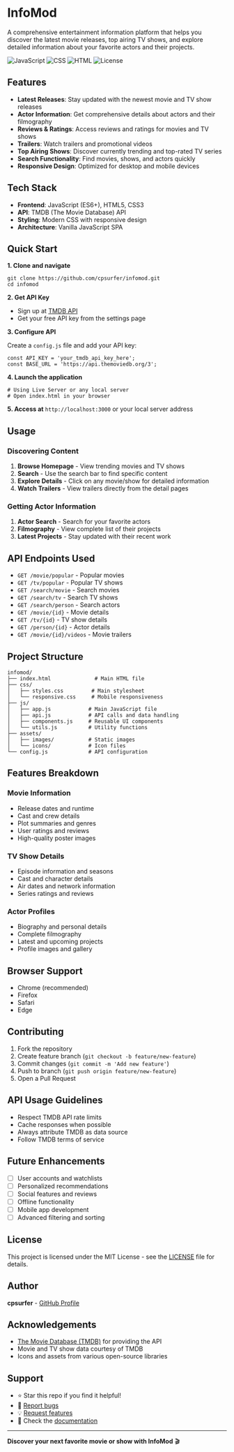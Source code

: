 # InfoMod

A comprehensive entertainment information platform that helps you discover the latest movie releases, top airing TV shows, and explore detailed information about your favorite actors and their projects.

![JavaScript](https://img.shields.io/badge/JavaScript-97.8%25-yellow)
![CSS](https://img.shields.io/badge/CSS-1.6%25-blue)
![HTML](https://img.shields.io/badge/HTML-0.6%25-orange)
![License](https://img.shields.io/badge/License-MIT-green)

## Features

- **Latest Releases**: Stay updated with the newest movie and TV show releases
- **Actor Information**: Get comprehensive details about actors and their filmography
- **Reviews & Ratings**: Access reviews and ratings for movies and TV shows
- **Trailers**: Watch trailers and promotional videos
- **Top Airing Shows**: Discover currently trending and top-rated TV series
- **Search Functionality**: Find movies, shows, and actors quickly
- **Responsive Design**: Optimized for desktop and mobile devices

## Tech Stack

- **Frontend**: JavaScript (ES6+), HTML5, CSS3
- **API**: TMDB (The Movie Database) API
- **Styling**: Modern CSS with responsive design
- **Architecture**: Vanilla JavaScript SPA

## Quick Start

**1. Clone and navigate**

```
git clone https://github.com/cpsurfer/infomod.git
cd infomod
```

**2. Get API Key**

- Sign up at [TMDB API](https://developer.themoviedb.org/docs/getting-started)
- Get your free API key from the settings page

**3. Configure API**

Create a `config.js` file and add your API key:

```
const API_KEY = 'your_tmdb_api_key_here';
const BASE_URL = 'https://api.themoviedb.org/3';
```

**4. Launch the application**

```
# Using Live Server or any local server
# Open index.html in your browser
```

**5. Access at** `http://localhost:3000` or your local server address

## Usage

### Discovering Content
1. **Browse Homepage** - View trending movies and TV shows
2. **Search** - Use the search bar to find specific content
3. **Explore Details** - Click on any movie/show for detailed information
4. **Watch Trailers** - View trailers directly from the detail pages

### Getting Actor Information
1. **Actor Search** - Search for your favorite actors
2. **Filmography** - View complete list of their projects
3. **Latest Projects** - Stay updated with their recent work

## API Endpoints Used

- `GET /movie/popular` - Popular movies
- `GET /tv/popular` - Popular TV shows
- `GET /search/movie` - Search movies
- `GET /search/tv` - Search TV shows
- `GET /search/person` - Search actors
- `GET /movie/{id}` - Movie details
- `GET /tv/{id}` - TV show details
- `GET /person/{id}` - Actor details
- `GET /movie/{id}/videos` - Movie trailers

## Project Structure

```
infomod/
├── index.html              # Main HTML file
├── css/
│   ├── styles.css         # Main stylesheet
│   └── responsive.css     # Mobile responsiveness
├── js/
│   ├── app.js            # Main JavaScript file
│   ├── api.js            # API calls and data handling
│   ├── components.js     # Reusable UI components
│   └── utils.js          # Utility functions
├── assets/
│   ├── images/           # Static images
│   └── icons/            # Icon files
└── config.js             # API configuration
```

## Features Breakdown

### Movie Information
- Release dates and runtime
- Cast and crew details
- Plot summaries and genres
- User ratings and reviews
- High-quality poster images

### TV Show Details
- Episode information and seasons
- Cast and character details
- Air dates and network information
- Series ratings and reviews

### Actor Profiles
- Biography and personal details
- Complete filmography
- Latest and upcoming projects
- Profile images and gallery

## Browser Support

- Chrome (recommended)
- Firefox
- Safari
- Edge

## Contributing

1. Fork the repository
2. Create feature branch (`git checkout -b feature/new-feature`)
3. Commit changes (`git commit -m 'Add new feature'`)
4. Push to branch (`git push origin feature/new-feature`)
5. Open a Pull Request

## API Usage Guidelines

- Respect TMDB API rate limits
- Cache responses when possible
- Always attribute TMDB as data source
- Follow TMDB terms of service

## Future Enhancements

- [ ] User accounts and watchlists
- [ ] Personalized recommendations
- [ ] Social features and reviews
- [ ] Offline functionality
- [ ] Mobile app development
- [ ] Advanced filtering and sorting

## License

This project is licensed under the MIT License - see the [LICENSE](LICENSE) file for details.

## Author

**cpsurfer** - [GitHub Profile](https://github.com/cpsurfer)

## Acknowledgements

- [The Movie Database (TMDB)](https://www.themoviedb.org/) for providing the API
- Movie and TV show data courtesy of TMDB
- Icons and assets from various open-source libraries

## Support

- ⭐ Star this repo if you find it helpful!
- 🐛 [Report bugs](https://github.com/cpsurfer/infomod/issues)
- 💡 [Request features](https://github.com/cpsurfer/infomod/issues)
- 📖 Check the [documentation](https://developer.themoviedb.org/docs)

---

**Discover your next favorite movie or show with InfoMod** 🎬
